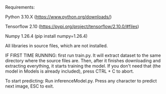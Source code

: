 Requirements:

Python 3.10.X (https://www.python.org/downloads/)

Tensorflow 2.10 (https://pypi.org/project/tensorflow/2.10.0/#files)

Numpy 1.26.4 (pip install numpy=1.26.4)

All libraries in source files, which are not installed.

IF FIRST TIME RUNNING:
    first run train.py. It will extract dataset to the same directory where the source files are.
    Then, after it finishes downloading and extracting everything, it starts training the model. If you don't need that (the model in Models is already included), press CTRL + C to abort.

To start predicting:
    Run inferenceModel.py. Press any character to predict next image, ESC to exit.
